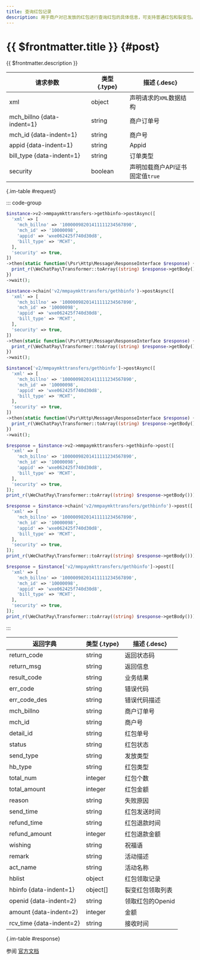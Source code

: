 ```yaml
---
title: 查询红包记录
description: 用于商户对已发放的红包进行查询红包的具体信息，可支持普通红包和裂变包。
---
```


# {{ $frontmatter.title }} {#post}

{{ $frontmatter.description }}

| 请求参数 | 类型 {.type} | 描述 {.desc}
| --- | --- | ---
| xml | object | 声明请求的`XML`数据结构
| mch_billno {data-indent=1} | string | 商户订单号
| mch_id {data-indent=1} | string | 商户号
| appid {data-indent=1} | string | Appid
| bill_type {data-indent=1} | string | 订单类型
| security | boolean | 声明加载商户API证书<br/>固定值`true`

{.im-table #request}

::: code-group

```php [异步纯链式]
$instance->v2->mmpaymkttransfers->gethbinfo->postAsync([
  'xml' => [
    'mch_billno' => '10000098201411111234567890',
    'mch_id' => '10000098',
    'appid' => 'wxe062425f740d30d8',
    'bill_type' => 'MCHT',
  ],
  'security' => true,
])
->then(static function(\Psr\Http\Message\ResponseInterface $response) {
  print_r(\WeChatPay\Transformer::toArray((string) $response->getBody()));
})
->wait();
```

```php [异步声明式]
$instance->chain('v2/mmpaymkttransfers/gethbinfo')->postAsync([
  'xml' => [
    'mch_billno' => '10000098201411111234567890',
    'mch_id' => '10000098',
    'appid' => 'wxe062425f740d30d8',
    'bill_type' => 'MCHT',
  ],
  'security' => true,
])
->then(static function(\Psr\Http\Message\ResponseInterface $response) {
  print_r(\WeChatPay\Transformer::toArray((string) $response->getBody()));
})
->wait();
```

```php [异步属性式]
$instance['v2/mmpaymkttransfers/gethbinfo']->postAsync([
  'xml' => [
    'mch_billno' => '10000098201411111234567890',
    'mch_id' => '10000098',
    'appid' => 'wxe062425f740d30d8',
    'bill_type' => 'MCHT',
  ],
  'security' => true,
])
->then(static function(\Psr\Http\Message\ResponseInterface $response) {
  print_r(\WeChatPay\Transformer::toArray((string) $response->getBody()));
})
->wait();
```

```php [同步纯链式]
$response = $instance->v2->mmpaymkttransfers->gethbinfo->post([
  'xml' => [
    'mch_billno' => '10000098201411111234567890',
    'mch_id' => '10000098',
    'appid' => 'wxe062425f740d30d8',
    'bill_type' => 'MCHT',
  ],
  'security' => true,
]);
print_r(\WeChatPay\Transformer::toArray((string) $response->getBody()));
```

```php [同步声明式]
$response = $instance->chain('v2/mmpaymkttransfers/gethbinfo')->post([
  'xml' => [
    'mch_billno' => '10000098201411111234567890',
    'mch_id' => '10000098',
    'appid' => 'wxe062425f740d30d8',
    'bill_type' => 'MCHT',
  ],
  'security' => true,
]);
print_r(\WeChatPay\Transformer::toArray((string) $response->getBody()));
```

```php [同步属性式]
$response = $instance['v2/mmpaymkttransfers/gethbinfo']->post([
  'xml' => [
    'mch_billno' => '10000098201411111234567890',
    'mch_id' => '10000098',
    'appid' => 'wxe062425f740d30d8',
    'bill_type' => 'MCHT',
  ],
  'security' => true,
]);
print_r(\WeChatPay\Transformer::toArray((string) $response->getBody()));
```

:::

| 返回字典 | 类型 {.type} | 描述 {.desc}
| --- | --- | ---
| return_code | string | 返回状态码
| return_msg | string | 返回信息
| result_code | string | 业务结果
| err_code | string | 错误代码
| err_code_des | string | 错误代码描述
| mch_billno | string | 商户订单号
| mch_id | string | 商户号
| detail_id | string | 红包单号
| status | string | 红包状态
| send_type | string | 发放类型
| hb_type | string | 红包类型
| total_num | integer | 红包个数
| total_amount | integer | 红包金额
| reason | string | 失败原因
| send_time | string | 红包发送时间
| refund_time | string | 红包退款时间
| refund_amount | integer | 红包退款金额
| wishing | string | 祝福语
| remark | string | 活动描述
| act_name | string | 活动名称
| hblist | object | 红包领取记录
| hbinfo {data-indent=1} | object[] | 裂变红包领取列表
| openid {data-indent=2} | string | 领取红包的Openid
| amount {data-indent=2} | integer | 金额
| rcv_time {data-indent=2} | string | 接收时间

{.im-table #response}

参阅 [官方文档](https://pay.weixin.qq.com/wiki/doc/api/tools/cash_coupon.php?chapter=13_6&index=5)
